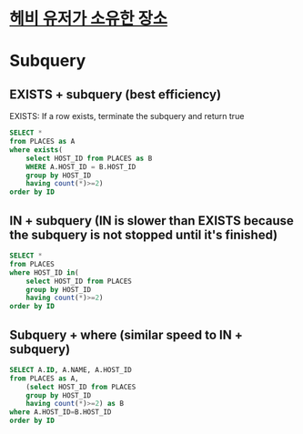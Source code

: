 # [헤비 유저가 소유한 장소](https://school.programmers.co.kr/learn/courses/30/lessons/77487)
# Subquery
## EXISTS + subquery (best efficiency)
EXISTS: If a row exists, terminate the subquery and return true
~~~sql
SELECT *
from PLACES as A
where exists(
    select HOST_ID from PLACES as B
    WHERE A.HOST_ID = B.HOST_ID
    group by HOST_ID
    having count(*)>=2)
order by ID
~~~

## IN + subquery (IN is slower than EXISTS because the subquery is not stopped until it's finished)
~~~sql
SELECT *
from PLACES
where HOST_ID in(
    select HOST_ID from PLACES
    group by HOST_ID
    having count(*)>=2)
order by ID
~~~

## Subquery + where (similar speed to IN + subquery)
~~~sql
SELECT A.ID, A.NAME, A.HOST_ID
from PLACES as A,
    (select HOST_ID from PLACES
    group by HOST_ID
    having count(*)>=2) as B
where A.HOST_ID=B.HOST_ID
order by ID
~~~
